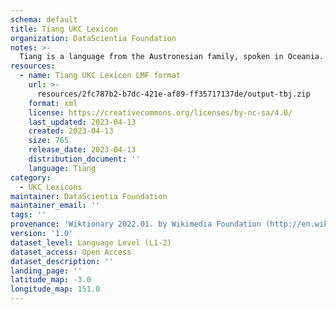 ```yaml
---
schema: default
title: Tiang UKC Lexicon
organization: DataScientia Foundation
notes: >-
  Tiang is a language from the Austronesian family, spoken in Oceania. The UKC Lexicon of Tiang is represented as a lexico-semantic network. It consists of words, word senses, synsets, as well as sense-level and synset-level relationships.
resources:
  - name: Tiang UKC Lexicon LMF format
    url: >-
      resources/2fc787b2-b7dc-421e-af89-ff35717137de/output-tbj.zip
    format: xml
    license: https://creativecommons.org/licenses/by-nc-sa/4.0/
    last_updated: 2023-04-13
    created: 2023-04-13
    size: 765
    release_date: 2023-04-13
    distribution_document: ''
    language: Tiang
category:
  - UKC Lexicons
maintainer: DataScientia Foundation
maintainer_email: ''
tags: ''
provenance: 'Wiktionary 2022.01. by Wikimedia Foundation (http://en.wiktionary.org); Princeton WordNet 2.1 by Princeton University (https://wordnet.princeton.edu)'
version: '1.0'
dataset_level: Language Level (L1-2)
dataset_access: Open Access
dataset_description: ''
landing_page: ''
latitude_map: -3.0
longitude_map: 151.0
---
```

